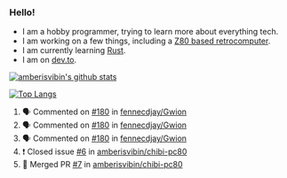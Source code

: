 ### Hello!

 - I am a hobby programmer, trying to learn more about everything tech.
 - I am working on a few things, including a [Z80 based retrocomputer](https://github.com/amberisvibin/chibi-pc80).
 - I am currently learning [Rust](https://github.com/rust-lang/rust).
 - I am on [dev.to](https://dev.to/amberisvibin).
 
 [![amberisvibin's github stats](https://github-readme-stats.vercel.app/api?username=amberisvibin&include_all_commits=1)](https://github.com/anuraghazra/github-readme-stats)
 
 [![Top Langs](https://github-readme-stats.vercel.app/api/top-langs/?username=amberisvibin&layout=compact)](https://github.com/anuraghazra/github-readme-stats)
 
 <!--START_SECTION:activity-->
1. 🗣 Commented on [#180](https://github.com//fennecdjay/Gwion/issues/180) in [fennecdjay/Gwion](https://github.com//fennecdjay/Gwion)
2. 🗣 Commented on [#180](https://github.com//fennecdjay/Gwion/issues/180) in [fennecdjay/Gwion](https://github.com//fennecdjay/Gwion)
3. 🗣 Commented on [#180](https://github.com//fennecdjay/Gwion/issues/180) in [fennecdjay/Gwion](https://github.com//fennecdjay/Gwion)
4. ❗️ Closed issue [#6](https://github.com//amberisvibin/chibi-pc80/issues/6) in [amberisvibin/chibi-pc80](https://github.com//amberisvibin/chibi-pc80)
5. 🎉 Merged PR [#7](https://github.com//amberisvibin/chibi-pc80/pull/7) in [amberisvibin/chibi-pc80](https://github.com//amberisvibin/chibi-pc80)
 <!--END_SECTION:activity-->
 
 <!--[![Amber's DEV Profile](https://d2fltix0v2e0sb.cloudfront.net/dev-badge.svg | width=32)](https://dev.to/amberisvibin)!-->

<!--
**amberisvibin/amberisvibin** is a ✨ _special_ ✨ repository because its `README.md` (this file) appears on your GitHub profile.
!-->
